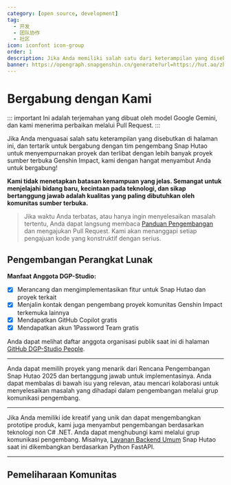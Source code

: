 ```yaml
---
category: [open source, development]
tag:
  - 开发
  - 团队协作
  - 社区
icon: iconfont icon-group
order: 1
description: Jika Anda memiliki salah satu dari keterampilan yang disebutkan di halaman ini dan tertarik untuk bergabung dengan tim pengembangan Snap Hutao untuk meningkatkan proyek, dan terlibat dengan lebih banyak proyek sumber terbuka Genshin Impact, selamat bergabung dengan kami!
banner: https://opengraph.snapgenshin.cn/generate?url=https://hut.ao/zh/development/join.html
---
```


# Bergabung dengan Kami

::: important
Ini adalah terjemahan yang dibuat oleh model Google Gemini, dan kami menerima perbaikan melalui Pull Request.
:::

Jika Anda menguasai salah satu keterampilan yang disebutkan di halaman ini, dan tertarik untuk bergabung dengan tim pengembang Snap Hutao untuk menyempurnakan proyek dan terlibat dengan lebih banyak proyek sumber terbuka Genshin Impact, kami dengan hangat menyambut Anda untuk bergabung!

**Kami tidak menetapkan batasan kemampuan yang jelas. Semangat untuk menjelajahi bidang baru, kecintaan pada teknologi, dan sikap bertanggung jawab adalah kualitas yang paling dibutuhkan oleh komunitas sumber terbuka.**

> Jika waktu Anda terbatas, atau hanya ingin menyelesaikan masalah tertentu, Anda dapat langsung membaca [Panduan Pengembangan](contribute.md) dan mengajukan Pull Request. Kami akan menanggapi setiap pengajuan kode yang konstruktif dengan serius.

## <HopeIcon icon="iconfont icon-creative" size="2rem" color="rgb(252, 163, 38)" /> Pengembangan Perangkat Lunak

**Manfaat Anggota DGP-Studio:**

- [x] Merancang dan mengimplementasikan fitur untuk Snap Hutao dan proyek terkait
- [x] Menjalin kontak dengan pengembang proyek komunitas Genshin Impact terkemuka lainnya
- [x] Mendapatkan GitHub Copilot gratis
- [x] Mendapatkan akun 1Password Team gratis

Anda dapat melihat daftar anggota organisasi publik saat ini di halaman [GitHub DGP-Studio People](https://github.com/orgs/DGP-Studio/people).

---

<VPBanner
title="Pengembangan C# .NET"
content="<b>Tanggung Jawab:</b><br>Pengembangan klien dan server Snap Hutao"
logo="/images/202312/C_sharp.svg"
:actions='[
{
text: "Bergabung dengan Grup Komunikasi Pengembang",
link:"http://qm.qq.com/cgi-bin/qm/qr?_wv=1027&k=H9MPsV7oddNQQGyaK0_7Jnbg5S3alZm9&authKey=1ODJkUXcb4eEgj6cmf450Ms4wQ41c3MLkSXdKG9LTfPh7zfc6nNDUlOr3miHr5tq&noverify=0&group_code=198489038",
},
{
text: "Rencana Pengembangan Snap Hutao 2025",
link: "https://github.com/DGP-Studio/Snap.Hutao/issues/2333",
type: "default",
},
]'
/>

Anda dapat memilih proyek yang menarik dari Rencana Pengembangan Snap Hutao 2025 dan bertanggung jawab untuk implementasinya. Anda dapat membalas di bawah isu yang relevan, atau mencari kolaborasi untuk menyelesaikan masalah yang dihadapi dalam pengembangan melalui grup komunikasi pengembang.

---

Jika Anda memiliki ide kreatif yang unik dan dapat mengembangkan prototipe produk, kami juga menyambut pengembangan berdasarkan teknologi non C# .NET. Anda dapat menghubungi kami melalui grup komunikasi pengembang. Misalnya, [Layanan Backend Umum](https://github.com/DGP-Studio/Generic-API) Snap Hutao saat ini dikembangkan berdasarkan Python FastAPI.

---

## <HopeIcon icon="iconfont icon-community" size="2rem" color="rgb(66, 148, 255)" /> Pemeliharaan Komunitas

<VPBanner
title="Pemeliharaan Dokumen"
content="<b>Tanggung Jawab:</b><br>Memeriksa dan memperbarui dokumen yang sudah usang secara berkala"
logo="/images/202312/documents.svg"
:actions='[
{
text: "Bergabung dengan Grup Komunikasi Pengembang",
link:"http://qm.qq.com/cgi-bin/qm/qr?_wv=1027&k=H9MPsV7oddNQQGyaK0_7Jnbg5S3alZm9&authKey=1ODJkUXcb4eEgj6cmf450Ms4wQ41c3MLkSXdKG9LTfPh7zfc6nNDUlOr3miHr5tq&noverify=0&group_code=198489038",
},
{
text: "Dokumentasi Snap Hutao",
link: "https://github.com/DGP-Studio/Snap.Hutao.Docs",
type: "default",
},
]'
/>
